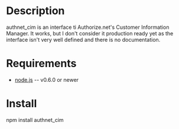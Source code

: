 Description
===========

authnet_cim is an interface ti Authorize.net's Customer Information Manager. It works, but I don't consider it production ready yet as the interface isn't very well defined and there is no documentation.


Requirements
============

* [node.js](http://nodejs.org/) -- v0.6.0 or newer

Install
============

npm install authnet_cim